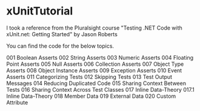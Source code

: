 # xUnitTutorial
I took a reference from the Pluralsight course "Testing .NET Code with xUnit.net: Getting Started" by Jason Roberts

You can find the code for the below topics.

001 Boolean Asserts
002 String Asserts
003 Numeric Asserts
004 Floating Point Asserts
005 Null Asserts
006 Collection Asserts
007 Object Type Asserts
008 Object Instance Asserts
009 Exception Asserts
010 Event Asserts
011 Categorizing Tests 
012 Skipping Tests
013 Test Output Messages 
014 Reducing Duplicated Code
015 Sharing Context Between Tests
016 Sharing Context Across Test Classes
017 Inline Data-Theory
017.1 Inline Data-Theory
018 Member Data
019 External Data
020 Custom Attribute
